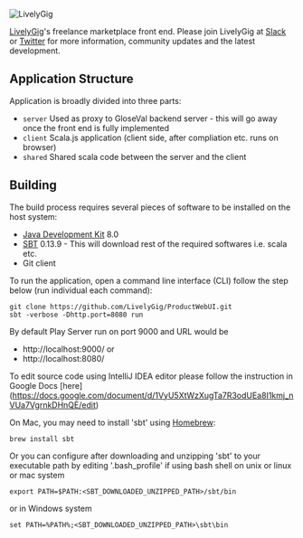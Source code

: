 ![LivelyGig](http://static1.squarespace.com/static/55b995e0e4b04667a1da39a2/t/563b8a93e4b0a7b5800300e2/1450968381054/?format=400w)

[LivelyGig](http://www.livelygig.com/)'s freelance marketplace front end. Please join LivelyGig at [Slack](https://livelygig.slack.com/messages/general/) or [Twitter](https://twitter.com/LivelyGig/) for more information, community updates and the latest development.

## Application Structure
Application is broadly divided into three parts:
* `server` Used as proxy to GloseVal backend server - this will go away once the front end is fully implemented
* `client` Scala.js application (client side, after compliation etc. runs on browser)
* `shared` Shared scala code between the server and the client

## Building
The build process requires several pieces of software to be installed on the host system:

* [Java Development Kit](http://www.oracle.com/technetwork/java/javase/downloads/jdk8-downloads-2133151.html) 8.0
* [SBT](http://www.scala-sbt.org/download.html) 0.13.9 - This will download rest of the required softwares i.e. scala etc.
* Git client

To run the application, open a command line interface (CLI) follow the step below (run individual each command): 

    git clone https://github.com/LivelyGig/ProductWebUI.git
    sbt -verbose -Dhttp.port=8080 run

By default Play Server run on port 9000 and URL would be
* http://localhost:9000/ or
* http://localhost:8080/

To edit source code using IntelliJ IDEA editor please follow the instruction in Google Docs [here] (https://docs.google.com/document/d/1VyU5XtWzXugTa7R3odUEa8I1kmj_nVUa7VgrnkDHnQE/edit)

On Mac, you may need to install 'sbt' using [Homebrew](http://brew.sh/):

    brew install sbt

Or you can configure after downloading and unzipping 'sbt' to your executable path by editing '.bash_profile' if using bash shell on unix or linux or mac system

    export PATH=$PATH:<SBT_DOWNLOADED_UNZIPPED_PATH>/sbt/bin

or in Windows system

    set PATH=%PATH%;<SBT_DOWNLOADED_UNZIPPED_PATH>\sbt\bin

